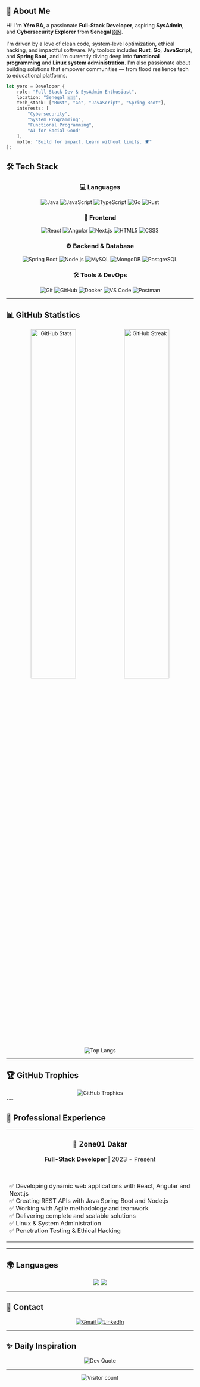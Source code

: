 ## 🌟 About Me


Hi! I'm **Yéro BA**, a passionate **Full-Stack Developer**, aspiring **SysAdmin**, and **Cybersecurity Explorer** from **Senegal 🇸🇳**.

I'm driven by a love of clean code, system-level optimization, ethical hacking, and impactful software. My toolbox includes **Rust**, **Go**, **JavaScript**, and **Spring Boot**, and I'm currently diving deep into **functional programming** and **Linux system administration**. I'm also passionate about building solutions that empower communities — from flood resilience tech to educational platforms.

```rust
let yero = Developer {
    role: "Full-Stack Dev & SysAdmin Enthusiast",
    location: "Senegal 🇸🇳",
    tech_stack: ["Rust", "Go", "JavaScript", "Spring Boot"],
    interests: [
        "Cybersecurity",
        "System Programming",
        "Functional Programming",
        "AI for Social Good"
    ],
    motto: "Build for impact. Learn without limits. 🌍"
};
```
## 🛠️ Tech Stack

<div align="center">

### 💻 Languages
![Java](https://img.shields.io/badge/Java-ED8B00?style=for-the-badge&logo=openjdk&logoColor=white)
![JavaScript](https://img.shields.io/badge/JavaScript-F7DF1E?style=for-the-badge&logo=javascript&logoColor=black)
![TypeScript](https://img.shields.io/badge/TypeScript-007ACC?style=for-the-badge&logo=typescript&logoColor=white)
![Go](https://img.shields.io/badge/Go-00ADD8?style=for-the-badge&logo=go&logoColor=white)
![Rust](https://img.shields.io/badge/Rust-000000?style=for-the-badge&logo=rust&logoColor=white)


### 🎨 Frontend
![React](https://img.shields.io/badge/React-20232A?style=for-the-badge&logo=react&logoColor=61DAFB)
![Angular](https://img.shields.io/badge/Angular-DD0031?style=for-the-badge&logo=angular&logoColor=white)
![Next.js](https://img.shields.io/badge/Next.js-000000?style=for-the-badge&logo=next.js&logoColor=white)
![HTML5](https://img.shields.io/badge/HTML5-E34F26?style=for-the-badge&logo=html5&logoColor=white)
![CSS3](https://img.shields.io/badge/CSS3-1572B6?style=for-the-badge&logo=css3&logoColor=white)

### ⚙️ Backend & Database
![Spring Boot](https://img.shields.io/badge/Spring_Boot-F2F4F9?style=for-the-badge&logo=spring-boot)
![Node.js](https://img.shields.io/badge/Node.js-43853D?style=for-the-badge&logo=node.js&logoColor=white)
![MySQL](https://img.shields.io/badge/MySQL-4479A1?style=for-the-badge&logo=mysql&logoColor=white)
![MongoDB](https://img.shields.io/badge/MongoDB-4EA94B?style=for-the-badge&logo=mongodb&logoColor=white)
![PostgreSQL](https://img.shields.io/badge/PostgreSQL-316192?style=for-the-badge&logo=postgresql&logoColor=white)

### 🛠️ Tools & DevOps
![Git](https://img.shields.io/badge/Git-F05032?style=for-the-badge&logo=git&logoColor=white)
![GitHub](https://img.shields.io/badge/GitHub-100000?style=for-the-badge&logo=github&logoColor=white)
![Docker](https://img.shields.io/badge/Docker-2496ED?style=for-the-badge&logo=docker&logoColor=white)
![VS Code](https://img.shields.io/badge/VS_Code-0078D4?style=for-the-badge&logo=visual%20studio%20code&logoColor=white)
![Postman](https://img.shields.io/badge/Postman-FF6C37?style=for-the-badge&logo=postman&logoColor=white)

</div>


---

## 📊 GitHub Statistics

<div align="center">
  <img width="49%" src="https://github-readme-stats.vercel.app/api?username=yba01&show_icons=true&theme=tokyonight&hide_border=true&include_all_commits=true&count_private=true" alt="GitHub Stats" />
  <img width="49%" src="https://github-readme-streak-stats.herokuapp.com/?user=yba01&theme=tokyonight&hide_border=true" alt="GitHub Streak" />
</div>

<p align="center">
 <img src="https://github-readme-stats.vercel.app/api/top-langs/?username=yba01&theme=dark&layout=compact" alt="Top Langs" />
</p>

---

## 🏆 GitHub Trophies

<div align="center">
  <img src="https://github-profile-trophy.vercel.app/?username=yba01&theme=discord&no-frame=true&no-bg=false&margin-w=4" alt="GitHub Trophies" />
</div>
---

## 💼 Professional Experience

<div align="center">
<table>
<tr>
<td align="center" style="border: none;">
<h3>🏢 Zone01 Dakar</h3>
<p><strong>Full-Stack Developer</strong> | 2023 - Present</p>
<br>
<p align="left">
✅ Developing dynamic web applications with React, Angular and Next.js<br>
✅ Creating REST APIs with Java Spring Boot and Node.js<br>
✅ Working with Agile methodology and teamwork<br>
✅ Delivering complete and scalable solutions<br>
✅ Linux & System Administration<br>
✅ Penetration Testing & Ethical Hacking<br>


</p>
</td>
</tr>
</table>
</div>


---

## 🌍 Languages

<div align="center">
  <img src="https://img.shields.io/badge/🇫🇷_French-Native-0055A4?style=for-the-badge" />
  <img src="https://img.shields.io/badge/🇺🇸_English-C2_Advanced-DC143C?style=for-the-badge" />
</div>

---

## 📱 Contact

<div align="center">
  <a href="mailto:byero0470@gmail.com">
    <img src="https://img.shields.io/badge/Gmail-D14836?style=for-the-badge&logo=gmail&logoColor=white" alt="Gmail"/>
  </a>
  <a href="https://www.linkedin.com/in/yero-b%C3%A2-62193323a/" target="_blank">
    <img src="https://img.shields.io/badge/LinkedIn-0077B5?style=for-the-badge&logo=linkedin&logoColor=white" alt="LinkedIn"/>
  </a>
</div>

---

## ✨ Daily Inspiration

<div align="center">
  <img src="https://quotes-github-readme.vercel.app/api?type=horizontal&theme=tokyonight" alt="Dev Quote"/>
</div>

---

<div align="center">
  <img src="https://komarev.com/ghpvc/?username=yba01&color=0e75b6&style=for-the-badge&label=VISITORS" alt="Visitor count" />
</div>

